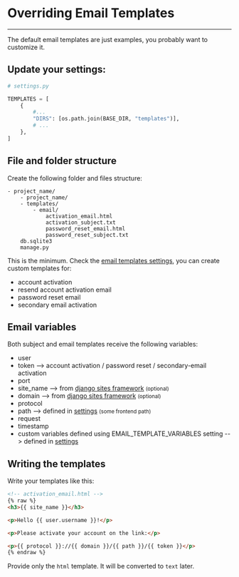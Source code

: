 # Overriding Email Templates

---

The default email templates are just examples, you probably want to customize it.

## Update your settings:

```python
# settings.py

TEMPLATES = [
    {
        #...
        "DIRS": [os.path.join(BASE_DIR, "templates")],
        # ...
    },
]
```

## File and folder structure

Create the following folder and files structure:


```
- project_name/
    - project_name/
    - templates/
        - email/
            activation_email.html
            activation_subject.txt
            password_reset_email.html
            password_reset_subject.txt
    db.sqlite3
    manage.py
```

This is the minimum. Check the [email templates settings](settings.md), you can create custom templates for:

- account activation
- resend account activation email
- password reset email
- secondary email activation

## Email variables

Both subject and email templates receive the following variables:

- user
- token --> account activation / password reset / secondary-email activation
- port
- site_name --> from [django sites framework](https://docs.djangoproject.com/en/5.0/ref/contrib/sites/) <small>(optional)</small>
- domain --> from [django sites framework](https://docs.djangoproject.com/en/5.0/ref/contrib/sites/) <small>(optional)</small>
- protocol
- path --> defined in [settings](settings.md) <small>(some frontend path)</small>
- request
- timestamp
- custom variables defined using EMAIL_TEMPLATE_VARIABLES setting --> defined in [settings](settings.md)


## Writing the templates

Write your templates like this:

```html
<!-- activation_email.html -->
{% raw %}
<h3>{{ site_name }}</h3>

<p>Hello {{ user.username }}!</p>

<p>Please activate your account on the link:</p>

<p>{{ protocol }}://{{ domain }}/{{ path }}/{{ token }}</p>
{% endraw %}
```

Provide only the `html` template. It will be converted to `text` later.
